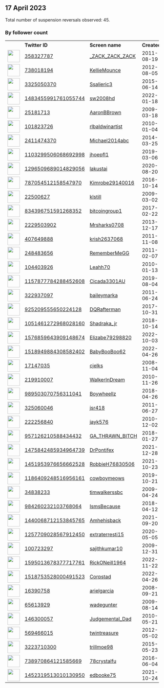 
## 17 April 2023
Total number of suspension reversals observed: 45.

### By follower count
<table><tr><th></th><th align="left">Twitter ID</th><th align="left">Screen name</th>
<th align="left">Created</th><th align="left">Status</th><th align="left">Suspended</th><th align="left">Followers</th>
<tr><td><a href="https://pbs.twimg.com/profile_images/1646943092337942566/pvXZ7rMw_normal.jpg"><img src="https://pbs.twimg.com/profile_images/1646943092337942566/pvXZ7rMw_normal.jpg" width="40px" height="40px" align="center"/></a></td><td><a href="https://twitter.com/intent/user?user_id=358327787">358327787</a></td><td><a href="https://twitter.com/_ZACK_ZACK_ZACK">_ZACK_ZACK_ZACK</a></td><td>2011-08-19</td><td align="center"></td><td>2022-11-14</td><td>5456</td></tr>
<tr><td><a href="https://pbs.twimg.com/profile_images/1643650514876346369/hocxp_em_normal.jpg"><img src="https://pbs.twimg.com/profile_images/1643650514876346369/hocxp_em_normal.jpg" width="40px" height="40px" align="center"/></a></td><td><a href="https://twitter.com/intent/user?user_id=738018194">738018194</a></td><td><a href="https://twitter.com/KellieMounce">KellieMounce</a></td><td>2012-08-05</td><td align="center"></td><td>2023-04-06</td><td>4266</td></tr>
<tr><td><a href="https://pbs.twimg.com/profile_images/1369987775127302148/I3DM0Vgm_normal.jpg"><img src="https://pbs.twimg.com/profile_images/1369987775127302148/I3DM0Vgm_normal.jpg" width="40px" height="40px" align="center"/></a></td><td><a href="https://twitter.com/intent/user?user_id=3325050370">3325050370</a></td><td><a href="https://twitter.com/Ssalieric3">Ssalieric3</a></td><td>2015-06-14</td><td align="center"></td><td>2023-02-04</td><td>3708</td></tr>
<tr><td><a href="https://pbs.twimg.com/profile_images/1638382081171488768/qDAPUwvy_normal.jpg"><img src="https://pbs.twimg.com/profile_images/1638382081171488768/qDAPUwvy_normal.jpg" width="40px" height="40px" align="center"/></a></td><td><a href="https://twitter.com/intent/user?user_id=1483455991761055744">1483455991761055744</a></td><td><a href="https://twitter.com/sw2008hd">sw2008hd</a></td><td>2022-01-18</td><td align="center"></td><td>2023-03-24</td><td>3442</td></tr>
<tr><td><a href="https://pbs.twimg.com/profile_images/474074398157053952/6NK4sETh_normal.jpeg"><img src="https://pbs.twimg.com/profile_images/474074398157053952/6NK4sETh_normal.jpeg" width="40px" height="40px" align="center"/></a></td><td><a href="https://twitter.com/intent/user?user_id=25181713">25181713</a></td><td><a href="https://twitter.com/AaronBBrown">AaronBBrown</a></td><td>2009-03-18</td><td align="center"></td><td></td><td>2271</td></tr>
<tr><td><a href="https://pbs.twimg.com/profile_images/632270696/R.L.BaldwinMurals_normal.jpg"><img src="https://pbs.twimg.com/profile_images/632270696/R.L.BaldwinMurals_normal.jpg" width="40px" height="40px" align="center"/></a></td><td><a href="https://twitter.com/intent/user?user_id=101823726">101823726</a></td><td><a href="https://twitter.com/rlbaldwinartist">rlbaldwinartist</a></td><td>2010-01-04</td><td align="center"></td><td></td><td>2123</td></tr>
<tr><td><a href="https://pbs.twimg.com/profile_images/1108109326588301312/OXmf0gKM_normal.png"><img src="https://pbs.twimg.com/profile_images/1108109326588301312/OXmf0gKM_normal.png" width="40px" height="40px" align="center"/></a></td><td><a href="https://twitter.com/intent/user?user_id=2411474370">2411474370</a></td><td><a href="https://twitter.com/Michael2014abc">Michael2014abc</a></td><td>2014-03-25</td><td align="center"></td><td></td><td>1961</td></tr>
<tr><td><a href="https://pbs.twimg.com/profile_images/1152386739505442822/D4m6Scth_normal.jpg"><img src="https://pbs.twimg.com/profile_images/1152386739505442822/D4m6Scth_normal.jpg" width="40px" height="40px" align="center"/></a></td><td><a href="https://twitter.com/intent/user?user_id=1103299506068692998">1103299506068692998</a></td><td><a href="https://twitter.com/jhoepfl1">jhoepfl1</a></td><td>2019-03-06</td><td align="center"></td><td></td><td>1626</td></tr>
<tr><td><a href="https://pbs.twimg.com/profile_images/1629092228923793409/B1gusc_f_normal.jpg"><img src="https://pbs.twimg.com/profile_images/1629092228923793409/B1gusc_f_normal.jpg" width="40px" height="40px" align="center"/></a></td><td><a href="https://twitter.com/intent/user?user_id=1296509689014829056">1296509689014829056</a></td><td><a href="https://twitter.com/lakustai">lakustai</a></td><td>2020-08-20</td><td align="center"></td><td>2023-03-19</td><td>1262</td></tr>
<tr><td><a href="https://pbs.twimg.com/profile_images/819754070688698368/FRYWkFWu_normal.jpg"><img src="https://pbs.twimg.com/profile_images/819754070688698368/FRYWkFWu_normal.jpg" width="40px" height="40px" align="center"/></a></td><td><a href="https://twitter.com/intent/user?user_id=787054512158547970">787054512158547970</a></td><td><a href="https://twitter.com/Kimrobe29140016">Kimrobe29140016</a></td><td>2016-10-14</td><td align="center"></td><td></td><td>1217</td></tr>
<tr><td><a href="https://pbs.twimg.com/profile_images/1637904313702924289/hMLevzSB_normal.jpg"><img src="https://pbs.twimg.com/profile_images/1637904313702924289/hMLevzSB_normal.jpg" width="40px" height="40px" align="center"/></a></td><td><a href="https://twitter.com/intent/user?user_id=22500627">22500627</a></td><td><a href="https://twitter.com/klstill">klstill</a></td><td>2009-03-02</td><td align="center"></td><td>2023-03-22</td><td>518</td></tr>
<tr><td><a href="https://pbs.twimg.com/profile_images/1278492517395283968/umq1N6ii_normal.jpg"><img src="https://pbs.twimg.com/profile_images/1278492517395283968/umq1N6ii_normal.jpg" width="40px" height="40px" align="center"/></a></td><td><a href="https://twitter.com/intent/user?user_id=834396751591268352">834396751591268352</a></td><td><a href="https://twitter.com/bitcoingroup1">bitcoingroup1</a></td><td>2017-02-22</td><td align="center"></td><td>2023-03-13</td><td>505</td></tr>
<tr><td><a href="https://pbs.twimg.com/profile_images/1643486582173736960/W5KpO7yd_normal.jpg"><img src="https://pbs.twimg.com/profile_images/1643486582173736960/W5KpO7yd_normal.jpg" width="40px" height="40px" align="center"/></a></td><td><a href="https://twitter.com/intent/user?user_id=2229503902">2229503902</a></td><td><a href="https://twitter.com/Mrsharks0708">Mrsharks0708</a></td><td>2013-12-17</td><td align="center"></td><td>2023-03-23</td><td>446</td></tr>
<tr><td><a href="https://pbs.twimg.com/profile_images/1468253684945473538/3u0KSbcu_normal.jpg"><img src="https://pbs.twimg.com/profile_images/1468253684945473538/3u0KSbcu_normal.jpg" width="40px" height="40px" align="center"/></a></td><td><a href="https://twitter.com/intent/user?user_id=407649888">407649888</a></td><td><a href="https://twitter.com/krish2637068">krish2637068</a></td><td>2011-11-08</td><td align="center"></td><td>2022-07-09</td><td>334</td></tr>
<tr><td><a href="https://pbs.twimg.com/profile_images/818369264969285637/24Ct6piq_normal.jpg"><img src="https://pbs.twimg.com/profile_images/818369264969285637/24Ct6piq_normal.jpg" width="40px" height="40px" align="center"/></a></td><td><a href="https://twitter.com/intent/user?user_id=248483656">248483656</a></td><td><a href="https://twitter.com/RememberMeGG">RememberMeGG</a></td><td>2011-02-07</td><td align="center"></td><td>2023-04-07</td><td>301</td></tr>
<tr><td><a href="https://pbs.twimg.com/profile_images/973301451156946944/5b-LAAGK_normal.jpg"><img src="https://pbs.twimg.com/profile_images/973301451156946944/5b-LAAGK_normal.jpg" width="40px" height="40px" align="center"/></a></td><td><a href="https://twitter.com/intent/user?user_id=104403926">104403926</a></td><td><a href="https://twitter.com/Leahh70">Leahh70</a></td><td>2010-01-13</td><td align="center"></td><td></td><td>297</td></tr>
<tr><td><a href="https://pbs.twimg.com/profile_images/1589788687352856576/BuOFNfr9_normal.jpg"><img src="https://pbs.twimg.com/profile_images/1589788687352856576/BuOFNfr9_normal.jpg" width="40px" height="40px" align="center"/></a></td><td><a href="https://twitter.com/intent/user?user_id=1157877784288452608">1157877784288452608</a></td><td><a href="https://twitter.com/Cicada3301AU">Cicada3301AU</a></td><td>2019-08-04</td><td align="center">🔒</td><td>2022-12-10</td><td>280</td></tr>
<tr><td><a href="https://pbs.twimg.com/profile_images/1647716286363754498/9vHz3QR4_normal.jpg"><img src="https://pbs.twimg.com/profile_images/1647716286363754498/9vHz3QR4_normal.jpg" width="40px" height="40px" align="center"/></a></td><td><a href="https://twitter.com/intent/user?user_id=322937097">322937097</a></td><td><a href="https://twitter.com/baileymarka">baileymarka</a></td><td>2011-06-24</td><td align="center"></td><td>2022-10-20</td><td>268</td></tr>
<tr><td><a href="https://pbs.twimg.com/profile_images/1550743510843801607/pQbHDPsz_normal.jpg"><img src="https://pbs.twimg.com/profile_images/1550743510843801607/pQbHDPsz_normal.jpg" width="40px" height="40px" align="center"/></a></td><td><a href="https://twitter.com/intent/user?user_id=925209555650224128">925209555650224128</a></td><td><a href="https://twitter.com/DQRafterman">DQRafterman</a></td><td>2017-10-31</td><td align="center"></td><td>2022-11-25</td><td>264</td></tr>
<tr><td><a href="https://pbs.twimg.com/profile_images/1578341042142724101/S6nSZkTa_normal.jpg"><img src="https://pbs.twimg.com/profile_images/1578341042142724101/S6nSZkTa_normal.jpg" width="40px" height="40px" align="center"/></a></td><td><a href="https://twitter.com/intent/user?user_id=1051461272968028160">1051461272968028160</a></td><td><a href="https://twitter.com/Shadraka_jr">Shadraka_jr</a></td><td>2018-10-14</td><td align="center"></td><td>2023-01-14</td><td>190</td></tr>
<tr><td><a href="https://pbs.twimg.com/profile_images/1576860519730147328/Z22Mn_N-_normal.jpg"><img src="https://pbs.twimg.com/profile_images/1576860519730147328/Z22Mn_N-_normal.jpg" width="40px" height="40px" align="center"/></a></td><td><a href="https://twitter.com/intent/user?user_id=1576859643909148674">1576859643909148674</a></td><td><a href="https://twitter.com/Elizabe79298820">Elizabe79298820</a></td><td>2022-10-03</td><td align="center"></td><td>2022-11-16</td><td>176</td></tr>
<tr><td><a href="https://pbs.twimg.com/profile_images/1518950541409226753/lju2QdWk_normal.jpg"><img src="https://pbs.twimg.com/profile_images/1518950541409226753/lju2QdWk_normal.jpg" width="40px" height="40px" align="center"/></a></td><td><a href="https://twitter.com/intent/user?user_id=1518949884308582402">1518949884308582402</a></td><td><a href="https://twitter.com/BabyBooBoo62">BabyBooBoo62</a></td><td>2022-04-26</td><td align="center"></td><td>2022-10-07</td><td>163</td></tr>
<tr><td><a href="https://pbs.twimg.com/profile_images/256624851/n21403567_31793033_1612_normal.jpg"><img src="https://pbs.twimg.com/profile_images/256624851/n21403567_31793033_1612_normal.jpg" width="40px" height="40px" align="center"/></a></td><td><a href="https://twitter.com/intent/user?user_id=17147035">17147035</a></td><td><a href="https://twitter.com/cjelks">cjelks</a></td><td>2008-11-04</td><td align="center"></td><td>2023-03-23</td><td>116</td></tr>
<tr><td><a href="https://pbs.twimg.com/profile_images/1352432246150541315/GTKFuqtB_normal.jpg"><img src="https://pbs.twimg.com/profile_images/1352432246150541315/GTKFuqtB_normal.jpg" width="40px" height="40px" align="center"/></a></td><td><a href="https://twitter.com/intent/user?user_id=219910007">219910007</a></td><td><a href="https://twitter.com/WalkerInDream">WalkerInDream</a></td><td>2010-11-26</td><td align="center"></td><td>2023-03-30</td><td>99</td></tr>
<tr><td><a href="https://pbs.twimg.com/profile_images/1571748384825819139/8wg1nwwa_normal.jpg"><img src="https://pbs.twimg.com/profile_images/1571748384825819139/8wg1nwwa_normal.jpg" width="40px" height="40px" align="center"/></a></td><td><a href="https://twitter.com/intent/user?user_id=989503070756311041">989503070756311041</a></td><td><a href="https://twitter.com/Boywheellz">Boywheellz</a></td><td>2018-04-26</td><td align="center"></td><td>2022-12-29</td><td>92</td></tr>
<tr><td><a href="https://pbs.twimg.com/profile_images/1642580994254336000/LIo3Yd7x_normal.jpg"><img src="https://pbs.twimg.com/profile_images/1642580994254336000/LIo3Yd7x_normal.jpg" width="40px" height="40px" align="center"/></a></td><td><a href="https://twitter.com/intent/user?user_id=325060046">325060046</a></td><td><a href="https://twitter.com/jsr418">jsr418</a></td><td>2011-06-27</td><td align="center"></td><td>2023-03-22</td><td>84</td></tr>
<tr><td><a href="https://pbs.twimg.com/profile_images/1641822869716959233/xHgjpuzB_normal.jpg"><img src="https://pbs.twimg.com/profile_images/1641822869716959233/xHgjpuzB_normal.jpg" width="40px" height="40px" align="center"/></a></td><td><a href="https://twitter.com/intent/user?user_id=222256840">222256840</a></td><td><a href="https://twitter.com/jayk576">jayk576</a></td><td>2010-12-02</td><td align="center"></td><td>2023-04-09</td><td>82</td></tr>
<tr><td><a href="https://pbs.twimg.com/profile_images/1645122838116827136/5LhmSa5z_normal.jpg"><img src="https://pbs.twimg.com/profile_images/1645122838116827136/5LhmSa5z_normal.jpg" width="40px" height="40px" align="center"/></a></td><td><a href="https://twitter.com/intent/user?user_id=957126210588434432">957126210588434432</a></td><td><a href="https://twitter.com/GA_THRAWN_BITCH">GA_THRAWN_BITCH</a></td><td>2018-01-27</td><td align="center"></td><td>2023-04-06</td><td>64</td></tr>
<tr><td><a href="https://pbs.twimg.com/profile_images/1647182505127079937/wzTj0A_m_normal.jpg"><img src="https://pbs.twimg.com/profile_images/1647182505127079937/wzTj0A_m_normal.jpg" width="40px" height="40px" align="center"/></a></td><td><a href="https://twitter.com/intent/user?user_id=1475842485934964739">1475842485934964739</a></td><td><a href="https://twitter.com/DrPontifex">DrPontifex</a></td><td>2021-12-28</td><td align="center"></td><td>2022-11-25</td><td>61</td></tr>
<tr><td><a href="https://pbs.twimg.com/profile_images/1583816243882123265/1A_iXMZE_normal.jpg"><img src="https://pbs.twimg.com/profile_images/1583816243882123265/1A_iXMZE_normal.jpg" width="40px" height="40px" align="center"/></a></td><td><a href="https://twitter.com/intent/user?user_id=1451953976656662528">1451953976656662528</a></td><td><a href="https://twitter.com/RobbieH76830506">RobbieH76830506</a></td><td>2021-10-23</td><td align="center"></td><td>2022-11-17</td><td>55</td></tr>
<tr><td><a href="https://pbs.twimg.com/profile_images/1186410880537419776/ESkhR1CD_normal.jpg"><img src="https://pbs.twimg.com/profile_images/1186410880537419776/ESkhR1CD_normal.jpg" width="40px" height="40px" align="center"/></a></td><td><a href="https://twitter.com/intent/user?user_id=1186409248516956161">1186409248516956161</a></td><td><a href="https://twitter.com/cowboymeows">cowboymeows</a></td><td>2019-10-21</td><td align="center"></td><td></td><td>52</td></tr>
<tr><td><a href="https://pbs.twimg.com/profile_images/1456403302577438720/ucE4uw-b_normal.jpg"><img src="https://pbs.twimg.com/profile_images/1456403302577438720/ucE4uw-b_normal.jpg" width="40px" height="40px" align="center"/></a></td><td><a href="https://twitter.com/intent/user?user_id=34838233">34838233</a></td><td><a href="https://twitter.com/timwalkerssbc">timwalkerssbc</a></td><td>2009-04-24</td><td align="center"></td><td>2023-04-08</td><td>47</td></tr>
<tr><td><a href="https://pbs.twimg.com/profile_images/1003744457848745989/Idj2QKBy_normal.jpg"><img src="https://pbs.twimg.com/profile_images/1003744457848745989/Idj2QKBy_normal.jpg" width="40px" height="40px" align="center"/></a></td><td><a href="https://twitter.com/intent/user?user_id=984260232103768064">984260232103768064</a></td><td><a href="https://twitter.com/IsmsBecause">IsmsBecause</a></td><td>2018-04-12</td><td align="center"></td><td></td><td>40</td></tr>
<tr><td><a href="https://abs.twimg.com/sticky/default_profile_images/default_profile_normal.png"><img src="https://abs.twimg.com/sticky/default_profile_images/default_profile_normal.png" width="40px" height="40px" align="center"/></a></td><td><a href="https://twitter.com/intent/user?user_id=1440068712153845765">1440068712153845765</a></td><td><a href="https://twitter.com/Amhehisback">Amhehisback</a></td><td>2021-09-20</td><td align="center"></td><td>2022-07-22</td><td>40</td></tr>
<tr><td><a href="https://pbs.twimg.com/profile_images/1257715211383050240/L1wkIlq-_normal.jpg"><img src="https://pbs.twimg.com/profile_images/1257715211383050240/L1wkIlq-_normal.jpg" width="40px" height="40px" align="center"/></a></td><td><a href="https://twitter.com/intent/user?user_id=1257709028567912450">1257709028567912450</a></td><td><a href="https://twitter.com/extraterresti15">extraterresti15</a></td><td>2020-05-05</td><td align="center"></td><td></td><td>26</td></tr>
<tr><td><a href="https://pbs.twimg.com/profile_images/1640391371075796994/qMC12aem_normal.jpg"><img src="https://pbs.twimg.com/profile_images/1640391371075796994/qMC12aem_normal.jpg" width="40px" height="40px" align="center"/></a></td><td><a href="https://twitter.com/intent/user?user_id=100723297">100723297</a></td><td><a href="https://twitter.com/sajithkumar10">sajithkumar10</a></td><td>2009-12-31</td><td align="center"></td><td>2023-03-31</td><td>25</td></tr>
<tr><td><a href="https://pbs.twimg.com/profile_images/1595033332198301697/pSV_WY96_normal.jpg"><img src="https://pbs.twimg.com/profile_images/1595033332198301697/pSV_WY96_normal.jpg" width="40px" height="40px" align="center"/></a></td><td><a href="https://twitter.com/intent/user?user_id=1595013678377717761">1595013678377717761</a></td><td><a href="https://twitter.com/RickONeill1964">RickONeill1964</a></td><td>2022-11-22</td><td align="center"></td><td>2022-12-25</td><td>17</td></tr>
<tr><td><a href="https://pbs.twimg.com/profile_images/1518757384021319682/6UpN8eaF_normal.jpg"><img src="https://pbs.twimg.com/profile_images/1518757384021319682/6UpN8eaF_normal.jpg" width="40px" height="40px" align="center"/></a></td><td><a href="https://twitter.com/intent/user?user_id=1518753528000491523">1518753528000491523</a></td><td><a href="https://twitter.com/Corpstad">Corpstad</a></td><td>2022-04-26</td><td align="center"></td><td>2022-12-04</td><td>13</td></tr>
<tr><td><a href="https://pbs.twimg.com/profile_images/1531465377141628929/_LBrzu4R_normal.jpg"><img src="https://pbs.twimg.com/profile_images/1531465377141628929/_LBrzu4R_normal.jpg" width="40px" height="40px" align="center"/></a></td><td><a href="https://twitter.com/intent/user?user_id=16390758">16390758</a></td><td><a href="https://twitter.com/arielgarcia">arielgarcia</a></td><td>2008-09-21</td><td align="center"></td><td>2022-07-18</td><td>0</td></tr>
<tr><td><a href="https://pbs.twimg.com/profile_images/1066628586075901952/YOVjlz8s_normal.jpg"><img src="https://pbs.twimg.com/profile_images/1066628586075901952/YOVjlz8s_normal.jpg" width="40px" height="40px" align="center"/></a></td><td><a href="https://twitter.com/intent/user?user_id=65613929">65613929</a></td><td><a href="https://twitter.com/wadegunter">wadegunter</a></td><td>2009-08-14</td><td align="center"></td><td></td><td>0</td></tr>
<tr><td><a href="https://pbs.twimg.com/profile_images/1593723114713939968/4cYSwYc4_normal.jpg"><img src="https://pbs.twimg.com/profile_images/1593723114713939968/4cYSwYc4_normal.jpg" width="40px" height="40px" align="center"/></a></td><td><a href="https://twitter.com/intent/user?user_id=146300057">146300057</a></td><td><a href="https://twitter.com/Judgemental_Dad">Judgemental_Dad</a></td><td>2010-05-21</td><td align="center"></td><td>2022-12-13</td><td>0</td></tr>
<tr><td><a href="https://pbs.twimg.com/profile_images/1267826922056151043/0QhaZWpI_normal.jpg"><img src="https://pbs.twimg.com/profile_images/1267826922056151043/0QhaZWpI_normal.jpg" width="40px" height="40px" align="center"/></a></td><td><a href="https://twitter.com/intent/user?user_id=569466015">569466015</a></td><td><a href="https://twitter.com/twintreasure">twintreasure</a></td><td>2012-05-02</td><td align="center"></td><td></td><td>0</td></tr>
<tr><td><a href="https://pbs.twimg.com/profile_images/1526120861996044288/NTt4K0xI_normal.jpg"><img src="https://pbs.twimg.com/profile_images/1526120861996044288/NTt4K0xI_normal.jpg" width="40px" height="40px" align="center"/></a></td><td><a href="https://twitter.com/intent/user?user_id=3223710300">3223710300</a></td><td><a href="https://twitter.com/trillmoe98">trillmoe98</a></td><td>2015-05-23</td><td align="center"></td><td>2022-05-24</td><td>0</td></tr>
<tr><td><a href="https://pbs.twimg.com/profile_images/1084887416018796545/B302C1Vr_normal.jpg"><img src="https://pbs.twimg.com/profile_images/1084887416018796545/B302C1Vr_normal.jpg" width="40px" height="40px" align="center"/></a></td><td><a href="https://twitter.com/intent/user?user_id=738970864121585669">738970864121585669</a></td><td><a href="https://twitter.com/78crystalfu">78crystalfu</a></td><td>2016-06-04</td><td align="center"></td><td></td><td>0</td></tr>
<tr><td><a href="https://pbs.twimg.com/profile_images/1452510322774863874/2DYtvftO_normal.jpg"><img src="https://pbs.twimg.com/profile_images/1452510322774863874/2DYtvftO_normal.jpg" width="40px" height="40px" align="center"/></a></td><td><a href="https://twitter.com/intent/user?user_id=1452319513010130950">1452319513010130950</a></td><td><a href="https://twitter.com/edbooke75">edbooke75</a></td><td>2021-10-24</td><td align="center"></td><td>2022-04-15</td><td>0</td></tr>
</table>
